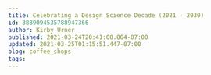 ```yaml
---
title: Celebrating a Design Science Decade (2021 - 2030)
id: 3889094535788947366
author: Kirby Urner
published: 2021-03-24T20:41:00.004-07:00
updated: 2021-03-25T01:15:51.447-07:00
blog: coffee_shops
tags: 
---
```


